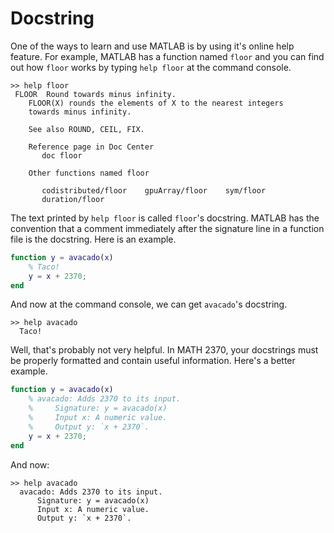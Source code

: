 
# Docstring

One of the ways to learn and use MATLAB is by using it's online help feature.
For example, MATLAB has a function named `floor` and you can find out how `floor` works by typing `help floor` at the command console.

```
>> help floor
 FLOOR  Round towards minus infinity.
    FLOOR(X) rounds the elements of X to the nearest integers
    towards minus infinity.
 
    See also ROUND, CEIL, FIX.

    Reference page in Doc Center
       doc floor

    Other functions named floor

       codistributed/floor    gpuArray/floor    sym/floor
       duration/floor
```

The text printed by `help floor` is called `floor`'s docstring.
MATLAB has the convention that a comment immediately after the signature line in a function file is the docstring.
Here is an example.

```matlab
function y = avacado(x)
    % Taco!
    y = x + 2370;
end
```

And now at the command console, we can get `avacado`'s docstring.

```
>> help avacado
  Taco!
```

Well, that's probably not very helpful.
In MATH 2370, your docstrings must be properly formatted and contain useful information.
Here's a better example.

```matlab
function y = avacado(x)
    % avacado: Adds 2370 to its input.
    %     Signature: y = avacado(x)
    %     Input x: A numeric value.
    %     Output y: `x + 2370`.
    y = x + 2370;
end
```

And now:

```
>> help avacado
  avacado: Adds 2370 to its input.
      Signature: y = avacado(x)
      Input x: A numeric value.
      Output y: `x + 2370`.
```



